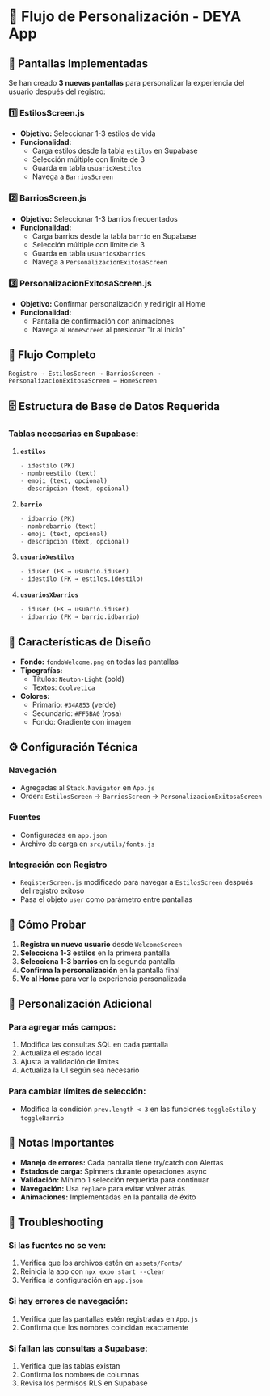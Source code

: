 # 🎨 Flujo de Personalización - DEYA App

## 📱 Pantallas Implementadas

Se han creado **3 nuevas pantallas** para personalizar la experiencia del usuario después del registro:

### 1️⃣ **EstilosScreen.js**
- **Objetivo:** Seleccionar 1-3 estilos de vida
- **Funcionalidad:**
  - Carga estilos desde la tabla `estilos` en Supabase
  - Selección múltiple con límite de 3
  - Guarda en tabla `usuarioXestilos`
  - Navega a `BarriosScreen`

### 2️⃣ **BarriosScreen.js**
- **Objetivo:** Seleccionar 1-3 barrios frecuentados
- **Funcionalidad:**
  - Carga barrios desde la tabla `barrio` en Supabase
  - Selección múltiple con límite de 3
  - Guarda en tabla `usuariosXbarrios`
  - Navega a `PersonalizacionExitosaScreen`

### 3️⃣ **PersonalizacionExitosaScreen.js**
- **Objetivo:** Confirmar personalización y redirigir al Home
- **Funcionalidad:**
  - Pantalla de confirmación con animaciones
  - Navega al `HomeScreen` al presionar "Ir al inicio"

## 🔄 Flujo Completo

```
Registro → EstilosScreen → BarriosScreen → PersonalizacionExitosaScreen → HomeScreen
```

## 🗄️ Estructura de Base de Datos Requerida

### Tablas necesarias en Supabase:

1. **`estilos`**
   ```sql
   - idestilo (PK)
   - nombreestilo (text)
   - emoji (text, opcional)
   - descripcion (text, opcional)
   ```

2. **`barrio`**
   ```sql
   - idbarrio (PK)
   - nombrebarrio (text)
   - emoji (text, opcional)
   - descripcion (text, opcional)
   ```

3. **`usuarioXestilos`**
   ```sql
   - iduser (FK → usuario.iduser)
   - idestilo (FK → estilos.idestilo)
   ```

4. **`usuariosXbarrios`**
   ```sql
   - iduser (FK → usuario.iduser)
   - idbarrio (FK → barrio.idbarrio)
   ```

## 🎨 Características de Diseño

- **Fondo:** `fondoWelcome.png` en todas las pantallas
- **Tipografías:**
  - Títulos: `Neuton-Light` (bold)
  - Textos: `Coolvetica`
- **Colores:**
  - Primario: `#34A853` (verde)
  - Secundario: `#FF5BA0` (rosa)
  - Fondo: Gradiente con imagen

## ⚙️ Configuración Técnica

### Navegación
- Agregadas al `Stack.Navigator` en `App.js`
- Orden: `EstilosScreen` → `BarriosScreen` → `PersonalizacionExitosaScreen`

### Fuentes
- Configuradas en `app.json`
- Archivo de carga en `src/utils/fonts.js`

### Integración con Registro
- `RegisterScreen.js` modificado para navegar a `EstilosScreen` después del registro exitoso
- Pasa el objeto `user` como parámetro entre pantallas

## 🚀 Cómo Probar

1. **Registra un nuevo usuario** desde `WelcomeScreen`
2. **Selecciona 1-3 estilos** en la primera pantalla
3. **Selecciona 1-3 barrios** en la segunda pantalla
4. **Confirma la personalización** en la pantalla final
5. **Ve al Home** para ver la experiencia personalizada

## 🔧 Personalización Adicional

### Para agregar más campos:
1. Modifica las consultas SQL en cada pantalla
2. Actualiza el estado local
3. Ajusta la validación de límites
4. Actualiza la UI según sea necesario

### Para cambiar límites de selección:
- Modifica la condición `prev.length < 3` en las funciones `toggleEstilo` y `toggleBarrio`

## 📝 Notas Importantes

- **Manejo de errores:** Cada pantalla tiene try/catch con Alertas
- **Estados de carga:** Spinners durante operaciones async
- **Validación:** Mínimo 1 selección requerida para continuar
- **Navegación:** Usa `replace` para evitar volver atrás
- **Animaciones:** Implementadas en la pantalla de éxito

## 🐛 Troubleshooting

### Si las fuentes no se ven:
1. Verifica que los archivos estén en `assets/Fonts/`
2. Reinicia la app con `npx expo start --clear`
3. Verifica la configuración en `app.json`

### Si hay errores de navegación:
1. Verifica que las pantallas estén registradas en `App.js`
2. Confirma que los nombres coincidan exactamente

### Si fallan las consultas a Supabase:
1. Verifica que las tablas existan
2. Confirma los nombres de columnas
3. Revisa los permisos RLS en Supabase
